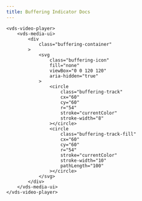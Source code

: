 ```yaml
---
title: Buffering Indicator Docs
---
```


<script>
import Docs from './_Docs.md';
</script>

<Docs>

```html:copy-highlight:slot=styling{3-30}
<vds-video-player>
	<vds-media-ui>
		<div
			class="buffering-container"
		>
			<svg
				class="buffering-icon"
				fill="none"
				viewBox="0 0 120 120"
				aria-hidden="true"
			>
				<circle
					class="buffering-track"
					cx="60"
					cy="60"
					r="54"
					stroke="currentColor"
					stroke-width="8"
				></circle>
				<circle
					class="buffering-track-fill"
					cx="60"
					cy="60"
					r="54"
					stroke="currentColor"
					stroke-width="10"
					pathLength="100"
				></circle>
			</svg>
		</div>
	</vds-media-ui>
</vds-video-player>
```

</Docs>
